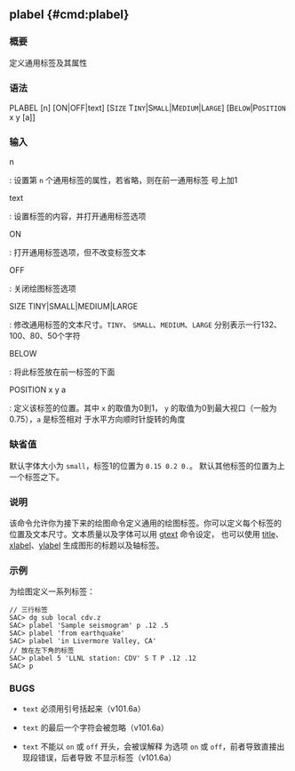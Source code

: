 ## plabel {#cmd:plabel}

### 概要

定义通用标签及其属性

### 语法

PLABEL \[n\] \[ON|OFF|text\] \[S`IZE` T`INY`|S`MALL`|M`EDIUM`|L`ARGE`\]
\[B`ELOW`|P`OSITION` x y \[a\]\]

### 输入

n

:   设置第 `n` 个通用标签的属性，若省略，则在前一通用标签 号上加1

text

:   设置标签的内容，并打开通用标签选项

ON

:   打开通用标签选项，但不改变标签文本

OFF

:   关闭绘图标签选项

SIZE TINY|SMALL|MEDIUM|LARGE

:   修改通用标签的文本尺寸。`TINY`、 `SMALL`、`MEDIUM`、`LARGE`
    分别表示一行132、 100、80、50个字符

BELOW

:   将此标签放在前一标签的下面

POSITION x y a

:   定义该标签的位置。其中 `x` 的取值为0到1， `y`
    的取值为0到最大视口（一般为0.75），`a` 是标签相对
    于水平方向顺时针旋转的角度

### 缺省值

默认字体大小为 `small`，标签1的位置为 `0.15 0.2 0.`。
默认其他标签的位置为上一个标签之下。

### 说明

该命令允许你为接下来的绘图命令定义通用的绘图标签。你可以定义每个标签的
位置及文本尺寸。文本质量以及字体可以用 [gtext](/commands/gtext.md)
命令设定， 也可以使用
[title](/commands/title.md)、[xlabel](/commands/xlabel.md)、[ylabel](/commands/ylabel.md)
生成图形的标题以及轴标签。

### 示例

为绘图定义一系列标签：

``` {.bash}
// 三行标签
SAC> dg sub local cdv.z
SAC> plabel 'Sample seismogram' p .12 .5
SAC> plabel 'from earthquake'
SAC> plabel 'in Livermore Valley, CA'
// 放在左下角的标签
SAC> plabel 5 'LLNL station: CDV' S T P .12 .12
SAC> p
```

### BUGS

-   `text` 必须用引号括起来（v101.6a）

-   `text` 的最后一个字符会被忽略（v101.6a）

-   `text` 不能以 `on` 或 `off` 开头，会被误解释 为选项 `on` 或
    `off`，前者导致直接出现段错误，后者导致 不显示标签（v101.6a）


